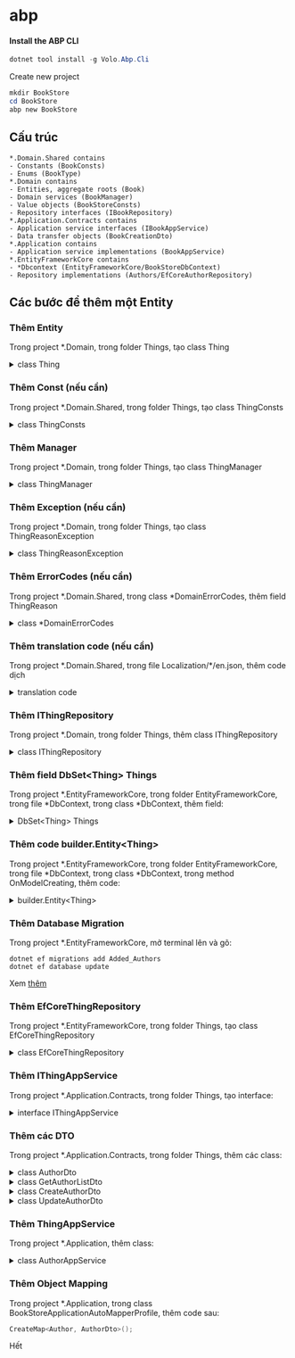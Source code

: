 # abp

#### Install the ABP CLI <a href="#install-the-abp-cli" id="install-the-abp-cli"></a>

```powershell
dotnet tool install -g Volo.Abp.Cli
```

Create new project

```powershell
mkdir BookStore
cd BookStore
abp new BookStore
```

## Cấu trúc

```
*.Domain.Shared contains
- Constants (BookConsts)
- Enums (BookType)
*.Domain contains
- Entities, aggregate roots (Book)
- Domain services (BookManager)
- Value objects (BookStoreConsts)
- Repository interfaces (IBookRepository)
*.Application.Contracts contains
- Application service interfaces (IBookAppService)
- Data transfer objects (BookCreationDto)
*.Application contains
- Application service implementations (BookAppService)
*.EntityFrameworkCore contains
- *Dbcontext (EntityFrameworkCore/BookStoreDbContext)
- Repository implementations (Authors/EfCoreAuthorRepository)

```

## Các bước để thêm một Entity

### Thêm Entity

Trong project \*.Domain, trong folder Things, tạo class Thing

<details>

<summary>class Thing</summary>

```csharp
using System;
using JetBrains.Annotations;
using Volo.Abp;
using Volo.Abp.Domain.Entities.Auditing;

namespace Acme.BookStore.Authors
{
    public class Author : FullAuditedAggregateRoot<Guid>
    {
        public string Name { get; private set; }
        public DateTime BirthDate { get; set; }
        public string ShortBio { get; set; }

        private Author()
        {
            /* This constructor is for deserialization / ORM purpose */
        }

        internal Author(
            Guid id,
            [NotNull] string name,
            DateTime birthDate,
            [CanBeNull] string shortBio = null)
            : base(id)
        {
            SetName(name);
            BirthDate = birthDate;
            ShortBio = shortBio;
        }

        internal Author ChangeName([NotNull] string name)
        {
            SetName(name);
            return this;
        }

        private void SetName([NotNull] string name)
        {
            Name = Check.NotNullOrWhiteSpace(
                name, 
                nameof(name), 
                maxLength: AuthorConsts.MaxNameLength
            );
        }
    }
}

```

</details>

### Thêm Const (nếu cần)

Trong project \*.Domain.Shared, trong folder Things, tạo class ThingConsts

<details>

<summary>class ThingConsts</summary>

```csharp
namespace Acme.BookStore.Authors
{
    public static class AuthorConsts
    {
        public const int MaxNameLength = 64;
    }
}

```

</details>

### Thêm Manager

Trong project \*.Domain, trong folder Things, tạo class ThingManager

<details>

<summary>class ThingManager</summary>

```csharp
using System;
using System.Threading.Tasks;
using JetBrains.Annotations;
using Volo.Abp;
using Volo.Abp.Domain.Services;

namespace Acme.BookStore.Authors
{
    public class AuthorManager : DomainService
    {
        private readonly IAuthorRepository _authorRepository;

        public AuthorManager(IAuthorRepository authorRepository)
        {
            _authorRepository = authorRepository;
        }

        public async Task<Author> CreateAsync(
            [NotNull] string name,
            DateTime birthDate,
            [CanBeNull] string shortBio = null)
        {
            Check.NotNullOrWhiteSpace(name, nameof(name));

            var existingAuthor = await _authorRepository.FindByNameAsync(name);
            if (existingAuthor != null)
            {
                throw new AuthorAlreadyExistsException(name);
            }

            return new Author(
                GuidGenerator.Create(),
                name,
                birthDate,
                shortBio
            );
        }

        public async Task ChangeNameAsync(
            [NotNull] Author author,
            [NotNull] string newName)
        {
            Check.NotNull(author, nameof(author));
            Check.NotNullOrWhiteSpace(newName, nameof(newName));

            var existingAuthor = await _authorRepository.FindByNameAsync(newName);
            if (existingAuthor != null && existingAuthor.Id != author.Id)
            {
                throw new AuthorAlreadyExistsException(newName);
            }

            author.ChangeName(newName);
        }
    }
}

```

</details>

### Thêm Exception (nếu cần)

Trong project \*.Domain, trong folder Things, tạo class ThingReasonException

<details>

<summary>class ThingReasonException</summary>

```csharp
using Volo.Abp;

namespace Acme.BookStore.Authors
{
    public class AuthorAlreadyExistsException : BusinessException
    {
        public AuthorAlreadyExistsException(string name)
            : base(BookStoreDomainErrorCodes.AuthorAlreadyExists)
        {
            WithData("name", name);
        }
    }
}

```

</details>

### Thêm ErrorCodes (nếu cần)

Trong project \*.Domain.Shared, trong class \*DomainErrorCodes, thêm field ThingReason

<details>

<summary>class *DomainErrorCodes</summary>

```csharp
namespace Acme.BookStore
{
    public static class BookStoreDomainErrorCodes
    {
        public const string AuthorAlreadyExists = "BookStore:00001";
    }
}

```

</details>

### Thêm translation code (nếu cần)

Trong project \*.Domain.Shared, trong file Localization/\*/en.json, thêm code dịch

<details>

<summary>translation code</summary>

```json
"BookStore:00001": "There is already an author with the same name: {name}"

```

</details>

### Thêm IThingRepository

Trong project \*.Domain, trong folder Things, thêm class IThingRepository

<details>

<summary>class IThingRepository</summary>

```csharp
using System;
using System.Collections.Generic;
using System.Threading.Tasks;
using Volo.Abp.Domain.Repositories;

namespace Acme.BookStore.Authors
{
    public interface IAuthorRepository : IRepository<Author, Guid>
    {
        Task<Author> FindByNameAsync(string name);

        Task<List<Author>> GetListAsync(
            int skipCount,
            int maxResultCount,
            string sorting,
            string filter = null
        );
    }
}

```

</details>

### Thêm field DbSet\<Thing> Things

Trong project \*.EntityFrameworkCore, trong folder EntityFrameworkCore, trong file \*DbContext, trong class \*DbContext, thêm field:

<details>

<summary>DbSet&#x3C;Thing> Things</summary>

```csharp
public DbSet<Thing> Things { get; set; }
```

</details>

### Thêm code builder.Entity\<Thing>

Trong project \*.EntityFrameworkCore, trong folder EntityFrameworkCore, trong file \*DbContext, trong class \*DbContext, trong method OnModelCreating, thêm code:

<details>

<summary>builder.Entity&#x3C;Thing></summary>

```csharp
builder.Entity<Author>(b =>
{
    b.ToTable(BookStoreConsts.DbTablePrefix + "Authors",
        BookStoreConsts.DbSchema);
    
    b.ConfigureByConvention();
    
    b.Property(x => x.Name)
        .IsRequired()
        .HasMaxLength(AuthorConsts.MaxNameLength);

    b.HasIndex(x => x.Name);
});

```

</details>

### Thêm Database Migration

Trong project \*.EntityFrameworkCore, mở terminal lên và gõ:

```
dotnet ef migrations add Added_Authors
dotnet ef database update
```

Xem [thêm](https://docs.abp.io/en/abp/latest/Tutorials/Part-7?UI=MVC\&DB=EF#create-a-new-database-migration)

### Thêm EfCoreThingRepository

Trong project \*.EntityFrameworkCore, trong folder Things, tạo class EfCoreThingRepository

<details>

<summary>class EfCoreThingRepository</summary>

```csharp
using System;
using System.Collections.Generic;
using System.Linq;
using System.Linq.Dynamic.Core;
using System.Threading.Tasks;
using Acme.BookStore.EntityFrameworkCore;
using Microsoft.EntityFrameworkCore;
using Volo.Abp.Domain.Repositories.EntityFrameworkCore;
using Volo.Abp.EntityFrameworkCore;

namespace Acme.BookStore.Authors
{
    public class EfCoreAuthorRepository
        : EfCoreRepository<BookStoreDbContext, Author, Guid>,
            IAuthorRepository
    {
        public EfCoreAuthorRepository(
            IDbContextProvider<BookStoreDbContext> dbContextProvider)
            : base(dbContextProvider)
        {
        }

        public async Task<Author> FindByNameAsync(string name)
        {
            var dbSet = await GetDbSetAsync();
            return await dbSet.FirstOrDefaultAsync(author => author.Name == name);
        }

        public async Task<List<Author>> GetListAsync(
            int skipCount,
            int maxResultCount,
            string sorting,
            string filter = null)
        {
            var dbSet = await GetDbSetAsync();
            return await dbSet
                .WhereIf(
                    !filter.IsNullOrWhiteSpace(),
                    author => author.Name.Contains(filter)
                 )
                .OrderBy(sorting)
                .Skip(skipCount)
                .Take(maxResultCount)
                .ToListAsync();
        }
    }
}

```

</details>

### Thêm IThingAppService

Trong project \*.Application.Contracts, trong folder Things, tạo interface:

<details>

<summary>interface IThingAppService</summary>

```csharp
using System;
using System.Threading.Tasks;
using Volo.Abp.Application.Dtos;
using Volo.Abp.Application.Services;

namespace Acme.BookStore.Authors
{
    public interface IAuthorAppService : IApplicationService
    {
        Task<AuthorDto> GetAsync(Guid id);

        Task<PagedResultDto<AuthorDto>> GetListAsync(GetAuthorListDto input);

        Task<AuthorDto> CreateAsync(CreateAuthorDto input);

        Task UpdateAsync(Guid id, UpdateAuthorDto input);

        Task DeleteAsync(Guid id);
    }
}

```

</details>

### Thêm các DTO

Trong project \*.Application.Contracts, trong folder Things, thêm các class:

<details>

<summary>class AuthorDto</summary>

using System; using Volo.Abp.Application.Dtos;

namespace Acme.BookStore.Authors { public class AuthorDto : EntityDto { public string Name { get; set; }

```
    public DateTime BirthDate { get; set; }

    public string ShortBio { get; set; }
}
```

}

</details>

<details>

<summary>class GetAuthorListDto</summary>

```csharp
using Volo.Abp.Application.Dtos;

namespace Acme.BookStore.Authors
{
    public class GetAuthorListDto : PagedAndSortedResultRequestDto
    {
        public string Filter { get; set; }
    }
}

```

</details>

<details>

<summary>class CreateAuthorDto</summary>

```csharp
using System;
using System.ComponentModel.DataAnnotations;

namespace Acme.BookStore.Authors
{
    public class CreateAuthorDto
    {
        [Required]
        [StringLength(AuthorConsts.MaxNameLength)]
        public string Name { get; set; }

        [Required]
        public DateTime BirthDate { get; set; }
        
        public string ShortBio { get; set; }
    }
}

```

</details>

<details>

<summary>class UpdateAuthorDto</summary>

```csharp
using System;
using System.ComponentModel.DataAnnotations;

namespace Acme.BookStore.Authors
{
    public class UpdateAuthorDto
    {
        [Required]
        [StringLength(AuthorConsts.MaxNameLength)]
        public string Name { get; set; }

        [Required]
        public DateTime BirthDate { get; set; }
        
        public string ShortBio { get; set; }
    }
}

```

</details>

### Thêm ThingAppService

Trong project \*.Application, thêm class:

<details>

<summary>class AuthorAppService</summary>

```csharp
using System;
using System.Collections.Generic;
using System.Linq;
using System.Threading.Tasks;
using Acme.BookStore.Permissions;
using Microsoft.AspNetCore.Authorization;
using Volo.Abp.Application.Dtos;
using Volo.Abp.Domain.Repositories;

namespace Acme.BookStore.Authors
{
    [Authorize(BookStorePermissions.Authors.Default)]
    public class AuthorAppService : BookStoreAppService, IAuthorAppService
    {
        private readonly IAuthorRepository _authorRepository;
        private readonly AuthorManager _authorManager;

        public AuthorAppService(
            IAuthorRepository authorRepository,
            AuthorManager authorManager)
        {
            _authorRepository = authorRepository;
            _authorManager = authorManager;
        }

        public async Task<AuthorDto> GetAsync(Guid id)
{
    var author = await _authorRepository.GetAsync(id);
    return ObjectMapper.Map<Author, AuthorDto>(author);
}

public async Task<PagedResultDto<AuthorDto>> GetListAsync(GetAuthorListDto input)
{
    if (input.Sorting.IsNullOrWhiteSpace())
    {
        input.Sorting = nameof(Author.Name);
    }

    var authors = await _authorRepository.GetListAsync(
        input.SkipCount,
        input.MaxResultCount,
        input.Sorting,
        input.Filter
    );

    var totalCount = input.Filter == null
        ? await _authorRepository.CountAsync()
        : await _authorRepository.CountAsync(
            author => author.Name.Contains(input.Filter));

    return new PagedResultDto<AuthorDto>(
        totalCount,
        ObjectMapper.Map<List<Author>, List<AuthorDto>>(authors)
    );
}

[Authorize(BookStorePermissions.Authors.Create)]
public async Task<AuthorDto> CreateAsync(CreateAuthorDto input)
{
    var author = await _authorManager.CreateAsync(
        input.Name,
        input.BirthDate,
        input.ShortBio
    );

    await _authorRepository.InsertAsync(author);

    return ObjectMapper.Map<Author, AuthorDto>(author);
}

    [Authorize(BookStorePermissions.Authors.Edit)]
    public async Task UpdateAsync(Guid id, UpdateAuthorDto input)
    {
        var author = await _authorRepository.GetAsync(id);

        if (author.Name != input.Name)
        {
            await _authorManager.ChangeNameAsync(author, input.Name);
        }

        author.BirthDate = input.BirthDate;
        author.ShortBio = input.ShortBio;

        await _authorRepository.UpdateAsync(author);
    }

    [Authorize(BookStorePermissions.Authors.Delete)]
    public async Task DeleteAsync(Guid id)
    {
        await _authorRepository.DeleteAsync(id);
    }

    }
}

```

</details>

### Thêm Object Mapping

Trong project \*.Application, trong class BookStoreApplicationAutoMapperProfile, thêm code sau:

```csharp
CreateMap<Author, AuthorDto>();
```

Hết
